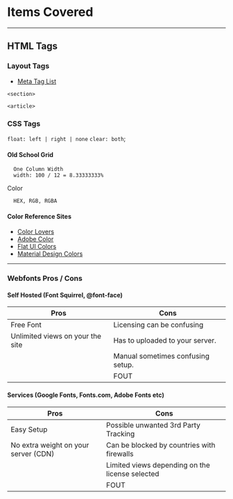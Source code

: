 
# Items Covered

---

## HTML Tags

### Layout Tags

* [Meta Tag List](https://htmlhead.dev/)

`<section>`
  
`<article>`


### CSS Tags

`float: left | right | none`
`clear: both`;

#### Old School Grid

```
  One Column Width
  width: 100 / 12 = 8.33333333%
```

Color

```
  HEX, RGB, RGBA
```

#### Color Reference Sites

* [Color Lovers](https://www.colourlovers.com)
* [Adobe Color](https://color.adobe.com/create)
* [Flat UI Colors](https://flatuicolors.com/)
* [Material Design Colors](https://www.materialui.co/colors)




---


### Webfonts Pros / Cons

#### Self Hosted (Font Squirrel, @font-face)

Pros | Cons
--- | ---
Free Font | Licensing can be confusing
Unlimited views on your the site | Has to uploaded to your server.
&nbsp; | Manual sometimes confusing setup.
&nbsp; | FOUT


#### Services (Google Fonts, Fonts.com, Adobe Fonts etc)

Pros | Cons
--- | ---
Easy Setup | Possible unwanted 3rd Party Tracking
No extra weight on your server (CDN) | Can be blocked by countries with firewalls
&nbsp; | Limited views depending on the license selected
&nbsp; | FOUT
